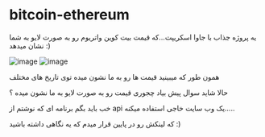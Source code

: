 # bitcoin-ethereum
یه پروژه جذاب با جاوا اسکریپت...که قیمت بیت کوین واتریوم رو به صورت لایو به شما نشان میدهد :) 

![image](https://user-images.githubusercontent.com/96992358/168624618-95403110-4b43-4fc8-9709-81362c56a32b.png)
![image](https://user-images.githubusercontent.com/96992358/168624723-1a4edaf2-9e87-44fa-b14d-93bd2b67306f.png)

همون طور که میبینید قیمت ها رو به ما نشون میده توی تاریخ های مختلف

حالا شاید سوال پیش بیاد چجوری قیمت رو به صورت لایو به ما نشون میده ؟

خب باید بگم برنامه ای که نوشتم از api یک وب سایت خاجی استفاده میکنه.....

که لینکش رو در پایین قرار میدم که یه نگاهی داشته باشید :)
